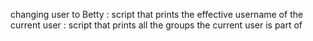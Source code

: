 changing user to Betty
: script that prints the effective username of the current user
: script that prints all the groups the current user is part of
